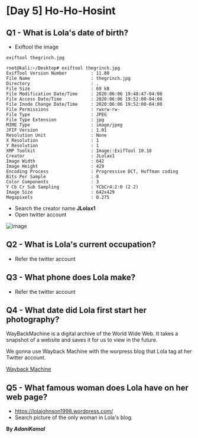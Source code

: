 # [Day 5] Ho-Ho-Hosint

## Q1 - 	What is Lola's date of birth?

* Exiftool the image

```
exiftool thegrinch.jpg 
```

```
root@kali:~/Desktop# exiftool thegrinch.jpg 
ExifTool Version Number         : 11.80
File Name                       : thegrinch.jpg
Directory                       : .
File Size                       : 69 kB
File Modification Date/Time     : 2020:06:06 19:48:47-04:00
File Access Date/Time           : 2020:06:06 19:52:00-04:00
File Inode Change Date/Time     : 2020:06:06 19:52:00-04:00
File Permissions                : rwxrw-rw-
File Type                       : JPEG
File Type Extension             : jpg
MIME Type                       : image/jpeg
JFIF Version                    : 1.01
Resolution Unit                 : None
X Resolution                    : 1
Y Resolution                    : 1
XMP Toolkit                     : Image::ExifTool 10.10
Creator                         : JLolax1
Image Width                     : 642
Image Height                    : 429
Encoding Process                : Progressive DCT, Huffman coding
Bits Per Sample                 : 8
Color Components                : 3
Y Cb Cr Sub Sampling            : YCbCr4:2:0 (2 2)
Image Size                      : 642x429
Megapixels                      : 0.275

```

* Search the creator name **JLolax1**
* Open twitter account

![image](https://user-images.githubusercontent.com/44063862/83957226-ce6d8200-a898-11ea-9ef7-04c0d4335f53.png)

## Q2 - 	What is Lola's current occupation?

* Refer the twitter account

## Q3 - What phone does Lola make?

* Refer the twitter account

## Q4 - 	What date did Lola first start her photography?

WayBackMachine is a digital archive of the World Wide Web. It takes a snapshot of a website and saves it for us to view in the future.

We gonna use Wayback Machine with the worpress blog that Lola tag at her Twitter account.

[Wayback Machine](https://web.archive.org/web/20191023204639/https://lolajohnson1998.wordpress.com/)

## Q5 - What famous woman does Lola have on her web page?

* https://lolajohnson1998.wordpress.com/
* Search picture of the only woman in Lola's blog.

**By _AdaniKamal_**
